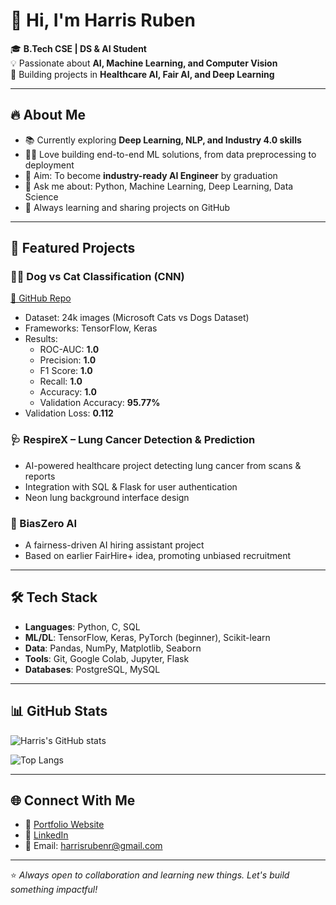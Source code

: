 # 👋 Hi, I'm Harris Ruben  

🎓 **B.Tech CSE | DS & AI Student**  
💡 Passionate about **AI, Machine Learning, and Computer Vision**  
🚀 Building projects in **Healthcare AI, Fair AI, and Deep Learning**  

---

## 🔥 About Me  
- 📚 Currently exploring **Deep Learning, NLP, and Industry 4.0 skills**  
- 🧑‍💻 Love building end-to-end ML solutions, from data preprocessing to deployment  
- 🎯 Aim: To become **industry-ready AI Engineer** by graduation  
- 💬 Ask me about: Python, Machine Learning, Deep Learning, Data Science  
- 🌱 Always learning and sharing projects on GitHub  

---

## 📌 Featured Projects  

### 🐶🐱 Dog vs Cat Classification (CNN)  
[🔗 GitHub Repo](https://github.com/harrisruben/Dog-vs-Cat-Classification)  
- Dataset: 24k images (Microsoft Cats vs Dogs Dataset)  
- Frameworks: TensorFlow, Keras  
- Results:  
  - ROC-AUC: **1.0**  
  - Precision: **1.0**  
  - F1 Score: **1.0**  
  - Recall: **1.0**  
  - Accuracy: **1.0**  
  - Validation Accuracy: **95.77%**  
- Validation Loss: **0.112**  

### 🩺 RespireX – Lung Cancer Detection & Prediction  
- AI-powered healthcare project detecting lung cancer from scans & reports  
- Integration with SQL & Flask for user authentication  
- Neon lung background interface design  

### 🤖 BiasZero AI  
- A fairness-driven AI hiring assistant project  
- Based on earlier FairHire+ idea, promoting unbiased recruitment  

---

## 🛠️ Tech Stack  
- **Languages**: Python, C, SQL  
- **ML/DL**: TensorFlow, Keras, PyTorch (beginner), Scikit-learn  
- **Data**: Pandas, NumPy, Matplotlib, Seaborn  
- **Tools**: Git, Google Colab, Jupyter, Flask  
- **Databases**: PostgreSQL, MySQL  

---

## 📊 GitHub Stats  

![Harris's GitHub stats](https://github-readme-stats.vercel.app/api?username=harrisruben&show_icons=true&theme=radical)  

![Top Langs](https://github-readme-stats.vercel.app/api/top-langs/?username=harrisruben&layout=compact&theme=radical)  

---

## 🌐 Connect With Me  
- 🔗 [Portfolio Website](https://harris-ruben.netlify.app/)  
- 💼 [LinkedIn](https://linkedin.com/in/harrisruben)  
- 📧 Email: harrisrubenr@gmail.com  

---

⭐ *Always open to collaboration and learning new things. Let's build something impactful!*  
